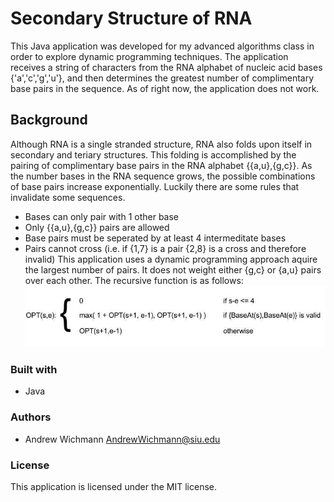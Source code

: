 # Secondary Structure of RNA
This Java application was developed for my advanced algorithms class in order to explore dynamic programming techniques. The application receives a string of characters from the RNA alphabet of nucleic acid bases {'a','c','g','u'}, and then determines the greatest number of complimentary base pairs in the sequence. As of right now, the application does not work.

## Background
Although RNA is a single stranded structure, RNA also folds upon itself in secondary and teriary structures. This folding is accomplished by the pairing of complimentary base pairs in the RNA alphabet {{a,u},{g,c}}. As the number bases in the RNA sequence grows, the possible combinations of base pairs increase exponentially. Luckily there are some rules that invalidate some sequences. 
+ Bases can only pair with 1 other base
+ Only {{a,u},{g,c}} pairs are allowed
+ Base pairs must be seperated by at least 4 intermeditate bases
+ Pairs cannot cross (i.e. if {1,7} is a pair {2,8} is a cross and therefore invalid)
This application uses a dynamic programming approach aquire the largest number of pairs. It does not weight either {g,c} or {a,u} pairs over each other.
The recursive function is as follows:
![alt text](https://github.com/Andrew-Wichmann/Secondary-Structure-of-RNA/blob/master/pics/OPT-function.jpg "OPT function")

### Built with
+ Java

### Authors
+ Andrew Wichmann AndrewWichmann@siu.edu

### License
This application is licensed under the MIT license.
